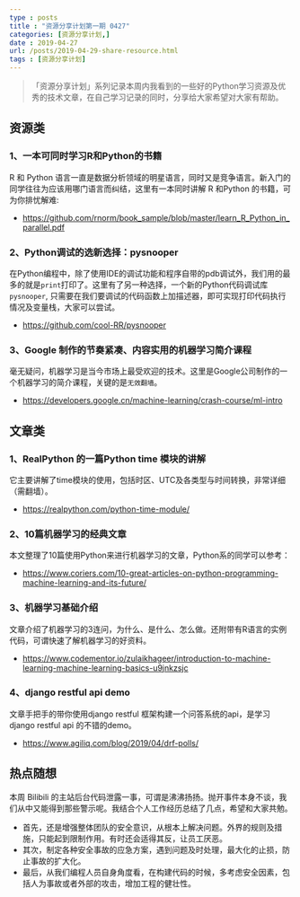 ```yaml
---
type : posts
title : "资源分享计划第一期 0427"
categories: [资源分享计划,] 
date : 2019-04-27
url: /posts/2019-04-29-share-resource.html 
tags : [资源分享计划]
---
```


>「资源分享计划」系列记录本周内我看到的一些好的Python学习资源及优秀的技术文章，在自己学习记录的同时，分享给大家希望对大家有帮助。

## 资源类

### 1、一本可同时学习R和Python的书籍

R 和 Python 语言一直是数据分析领域的明星语言，同时又是竞争语言。新入门的同学往往为应该用哪门语言而纠结，这里有一本同时讲解 R 和Python 的书籍，可为你排忧解难: 

  - https://github.com/rnorm/book_sample/blob/master/learn_R_Python_in_parallel.pdf


### 2、Python调试的选新选择：pysnooper

在Python编程中，除了使用IDE的调试功能和程序自带的pdb调试外，我们用的最多的就是`print`打印了。这里有了另一种选择，一个新的Python代码调试库 `pysnooper`, 只需要在我们要调试的代码函数上加描述器，即可实现打印代码执行情况及变量栈，大家可以尝试。

  - https://github.com/cool-RR/pysnooper


### 3、Google 制作的节奏紧凑、内容实用的机器学习简介课程

毫无疑问，机器学习是当今市场上最受欢迎的技术。这里是Google公司制作的一个机器学习的简介课程，关键的是`无效翻墙`。

  - https://developers.google.cn/machine-learning/crash-course/ml-intro


## 文章类

### 1、RealPython 的一篇Python time 模块的讲解

它主要讲解了time模块的使用，包括时区、UTC及各类型与时间转换，非常详细（需翻墙）。

  - https://realpython.com/python-time-module/


### 2、10篇机器学习的经典文章 

本文整理了10篇使用Python来进行机器学习的文章，Python系的同学可以参考：

  - https://www.coriers.com/10-great-articles-on-python-programming-machine-learning-and-its-future/

### 3、机器学习基础介绍

文章介绍了机器学习的3连问，为什么、是什么、怎么做。还附带有R语言的实例代码，可谓快速了解机器学习的好资料。

 - https://www.codementor.io/zulaikhageer/introduction-to-machine-learning-machine-learning-basics-u9jnkzsjc


### 4、django restful api demo

文章手把手的带你使用django restful 框架构建一个问答系统的api，是学习 django restful api 的不错的demo。

  - https://www.agiliq.com/blog/2019/04/drf-polls/


## 热点随想

本周 Bilibili 的主站后台代码泄露一事，可谓是沸沸扬扬。抛开事件本身不谈，我们从中又能得到那些警示呢。我结合个人工作经历总结了几点，希望和大家共勉。

- 首先，还是增强整体团队的安全意识，从根本上解决问题。外界的规则及措施，只能起到限制作用。有时还会适得其反，让员工厌恶。
- 其次，制定各种安全事故的应急方案，遇到问题及时处理，最大化的止损，防止事故的扩大化。
- 最后，从我们编程人员自身角度看，在构建代码的时候，多考虑安全因素，包括人为事故或者外部的攻击，增加工程的健壮性。


